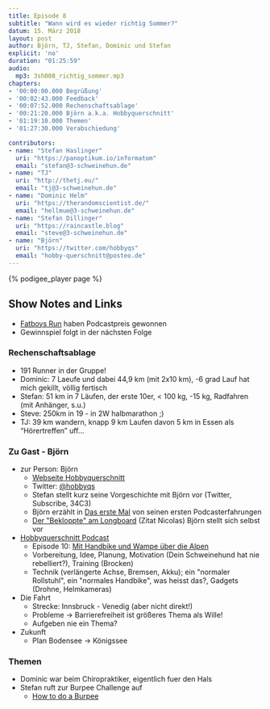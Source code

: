 ```yaml
---
title: Episode 8
subtitle: "Wann wird es wieder richtig Sommer?"
datum: 15. März 2018
layout: post
author: Björn, TJ, Stefan, Dominic und Stefan
explicit: 'no'
duration: "01:25:59"
audio:
  mp3: 3sh008_richtig_sommer.mp3
chapters:
- '00:00:00.000 Begrüßung'
- '00:02:43.000 Feedback'
- '00:07:52.000 Rechenschaftsablage'
- '00:21:20.000 Björn a.k.a. Hobbyquerschnitt'
- '01:19:10.000 Themen'
- '01:27:30.000 Verabschiedung'

contributors:
- name: "Stefan Haslinger"
  uri: "https://panoptikum.io/informatom"
  email: "stefan@3-schweinehun.de"
- name: "TJ"
  uri: "http://thetj.eu/"
  email: "tj@3-schweinehun.de"
- name: "Dominic Helm"
  uri: "https://therandomscientist.de/"
  email: "hellmue@3-schweinehun.de"
- name: "Stefan Dillinger"
  uri: "https://raincastle.blog"
  email: "steve@3-schweinehun.de"
- name: "Björn"
  uri: "https://twitter.com/hobbyqs"
  email: "hobby-querschnitt@posteo.de"
---
```


{% podigee_player page %}

## Show Notes and Links

* [Fatboys Run](http://fatboysrun.de/) haben Podcastpreis gewonnen
* Gewinnspiel folgt in der nächsten Folge

### Rechenschaftsablage

* 191 Runner in der Gruppe!
* Dominic: 7 Laeufe und dabei 44,9 km (mit 2x10 km), -6 grad Lauf hat mich gekillt, völlig fertisch
* Stefan: 51 km in 7 Läufen, der erste 10er, < 100 kg, -15 kg, Radfahren (mit Anhänger, s.u.)
* Steve: 250km in 19 - in 2W halbmarathon ;)
* TJ: 39 km wandern, knapp 9 km Laufen davon 5 km in Essen als “Hörertreffen” uff…


### Zu Gast - Björn

* zur Person: Björn
  * [Webseite Hobbyquerschnitt](https://www.hobbyquerschnitt.de/)
  * Twitter: [@hobbyqs](https://www.twitter.com/hobbyqs)
  * Stefan stellt kurz seine Vorgeschichte mit Björn vor (Twitter, Subscribe, 34C3)
  * Björn erzählt in [Das erste Mal](https://podcastpatinnen.podigee.io/3-neue-episode) von seinen
   ersten Podcasterfahrungen
  * [Der "Bekloppte" am Longboard](https://www.youtube.com/watch?v=Azg_o1DFNd8) (Zitat Nicolas)
Björn stellt sich selbst vor
* [Hobbyquerschnitt Podcast](https://www.hobbyquerschnitt.de/podcast/)
  * Episode 10: [Mit Handbike und Wampe über die Alpen](https://www.hobbyquerschnitt.de/2017/09/26/episode-10-mit-handbike-und-wampe-ueber-die-alpen/)
  * Vorbereitung, Idee, Planung, Motivation (Dein Schweinehund hat nie rebelliert?), Training (Brocken)
  * Technik (verlängerte Achse, Bremsen, Akku); ein "normaler Rollstuhl", ein "normales Handbike",
   was heisst das?, Gadgets (Drohne, Helmkameras)
* Die Fahrt
  * Strecke: Innsbruck - Venedig (aber nicht direkt!)
  * Probleme -> Barrierefreiheit ist größeres Thema als Wille!
  * Aufgeben nie ein Thema?
* Zukunft
  * Plan Bodensee -> Königssee

### Themen

* Dominic war beim Chiropraktiker, eigentlich fuer den Hals
* Stefan ruft zur Burpee Challenge auf
  * [How to do a Burpee](https://www.youtube.com/watch?v=JZQA08SlJnM)